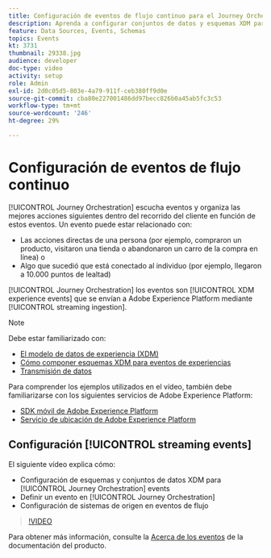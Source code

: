 ```yaml
---
title: Configuración de eventos de flujo continuo para el Journey Orchestration de Adobe
description: Aprenda a configurar conjuntos de datos y esquemas XDM para eventos de Journey Orchestration, definir un evento en Journey Orchestration y configurar sistemas de origen para eventos de flujo.
feature: Data Sources, Events, Schemas
topics: Events
kt: 3731
thumbnail: 29338.jpg
audience: developer
doc-type: video
activity: setup
role: Admin
exl-id: 2d0c05d5-803e-4a79-911f-ceb380ff9d0e
source-git-commit: cba80e227001486dd97becc826b0a45ab5fc3c53
workflow-type: tm+mt
source-wordcount: '246'
ht-degree: 29%

---
```


# Configuración de eventos de flujo continuo

[!UICONTROL Journey Orchestration] escucha eventos y organiza las mejores acciones siguientes dentro del recorrido del cliente en función de estos eventos. Un evento puede estar relacionado con:

* Las acciones directas de una persona (por ejemplo, compraron un producto, visitaron una tienda o abandonaron un carro de la compra en línea) o
* Algo que sucedió que está conectado al individuo (por ejemplo, llegaron a 10.000 puntos de lealtad)

[!UICONTROL Journey Orchestration] los eventos son [!UICONTROL XDM experience events] que se envían a Adobe Experience Platform mediante [!UICONTROL streaming ingestion].

>[!NOTE]
>
>Debe estar familiarizado con:
>
>* [El modelo de datos de experiencia (XDM)](https://experienceleague.adobe.com/docs/platform-learn/tutorials/schemas/schemas-and-experience-data-model.html?lang=es)
>* [Cómo componer esquemas XDM para eventos de experiencias](https://experienceleague.adobe.com/docs/platform-learn/tutorials/schemas/create-schemas.html?lang=es)
>* [Transmisión de datos](https://experienceleague.adobe.com/docs/platform-learn/tutorials/data-ingestion/understanding-streaming-ingestion.html?lang=en)
>
>Para comprender los ejemplos utilizados en el vídeo, también debe familiarizarse con los siguientes servicios de Adobe Experience Platform:
>
>* [SDK móvil de Adobe Experience Platform](https://experienceleague.adobe.com/docs/platform-learn/data-collection/mobile-sdk/overview.html?lang=es)
>* [Servicio de ubicación de Adobe Experience Platform](https://experienceleague.adobe.com/docs/places/using/home.html?lang=es)


## Configuración [!UICONTROL streaming events]

El siguiente vídeo explica cómo:

* Configuración de esquemas y conjuntos de datos XDM para [!UICONTROL Journey Orchestration] events
* Definir un evento en [!UICONTROL Journey Orchestration]
* Configuración de sistemas de origen en eventos de flujo

>[!VIDEO](https://video.tv.adobe.com/v/29338?quality=12&learn=on)

Para obtener más información, consulte la [Acerca de los eventos](https://experienceleague.adobe.com/docs/journeys/using/events-journeys/about-events/about-events.html?lang=en) de la documentación del producto.
